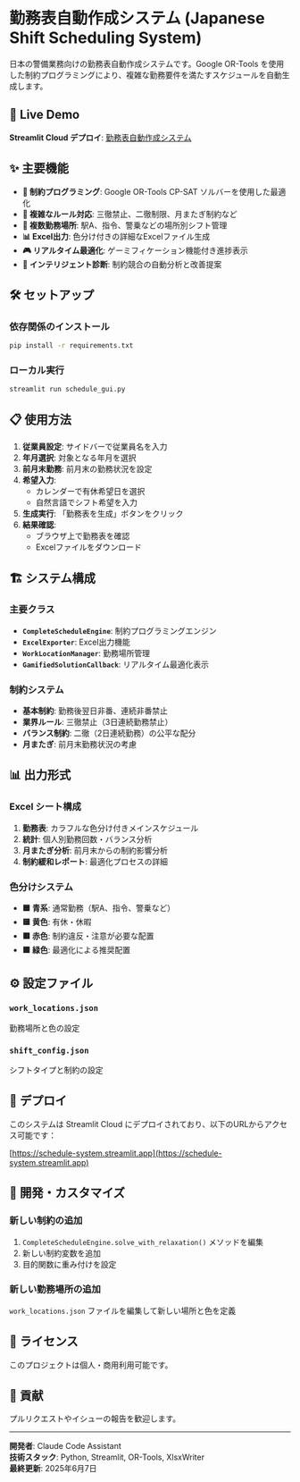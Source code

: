# 勤務表自動作成システム (Japanese Shift Scheduling System)

日本の警備業務向けの勤務表自動作成システムです。Google OR-Tools を使用した制約プログラミングにより、複雑な勤務要件を満たすスケジュールを自動生成します。

## 🚀 Live Demo

**Streamlit Cloud デプロイ**: [勤務表自動作成システム](https://schedule-system.streamlit.app)

## ✨ 主要機能

- **🎯 制約プログラミング**: Google OR-Tools CP-SAT ソルバーを使用した最適化
- **📅 複雑なルール対応**: 三徹禁止、二徹制限、月またぎ制約など
- **🏢 複数勤務場所**: 駅A、指令、警乗などの場所別シフト管理
- **📊 Excel出力**: 色分け付きの詳細なExcelファイル生成
- **🎮 リアルタイム最適化**: ゲーミフィケーション機能付き進捗表示
- **🧠 インテリジェント診断**: 制約競合の自動分析と改善提案

## 🛠️ セットアップ

### 依存関係のインストール

```bash
pip install -r requirements.txt
```

### ローカル実行

```bash
streamlit run schedule_gui.py
```

## 📋 使用方法

1. **従業員設定**: サイドバーで従業員名を入力
2. **年月選択**: 対象となる年月を選択
3. **前月末勤務**: 前月末の勤務状況を設定
4. **希望入力**: 
   - カレンダーで有休希望日を選択
   - 自然言語でシフト希望を入力
5. **生成実行**: 「勤務表を生成」ボタンをクリック
6. **結果確認**: 
   - ブラウザ上で勤務表を確認
   - Excelファイルをダウンロード

## 🏗️ システム構成

### 主要クラス

- **`CompleteScheduleEngine`**: 制約プログラミングエンジン
- **`ExcelExporter`**: Excel出力機能
- **`WorkLocationManager`**: 勤務場所管理
- **`GamifiedSolutionCallback`**: リアルタイム最適化表示

### 制約システム

- **基本制約**: 勤務後翌日非番、連続非番禁止
- **業界ルール**: 三徹禁止（3日連続勤務禁止）
- **バランス制約**: 二徹（2日連続勤務）の公平な配分
- **月またぎ**: 前月末勤務状況の考慮

## 📊 出力形式

### Excel シート構成

1. **勤務表**: カラフルな色分け付きメインスケジュール
2. **統計**: 個人別勤務回数・バランス分析
3. **月またぎ分析**: 前月末からの制約影響分析
4. **制約緩和レポート**: 最適化プロセスの詳細

### 色分けシステム

- **🟦 青系**: 通常勤務（駅A、指令、警乗など）
- **🟨 黄色**: 有休・休暇
- **🟥 赤色**: 制約違反・注意が必要な配置
- **🟩 緑色**: 最適化による推奨配置

## ⚙️ 設定ファイル

### `work_locations.json`
勤務場所と色の設定

### `shift_config.json`
シフトタイプと制約の設定

## 🚀 デプロイ

このシステムは Streamlit Cloud にデプロイされており、以下のURLからアクセス可能です：

[https://schedule-system.streamlit.app](https://schedule-system.streamlit.app)

## 🔧 開発・カスタマイズ

### 新しい制約の追加

1. `CompleteScheduleEngine.solve_with_relaxation()` メソッドを編集
2. 新しい制約変数を追加
3. 目的関数に重み付けを設定

### 新しい勤務場所の追加

`work_locations.json` ファイルを編集して新しい場所と色を定義

## 📝 ライセンス

このプロジェクトは個人・商用利用可能です。

## 🤝 貢献

プルリクエストやイシューの報告を歓迎します。

---

**開発者**: Claude Code Assistant  
**技術スタック**: Python, Streamlit, OR-Tools, XlsxWriter  
**最終更新**: 2025年6月7日
